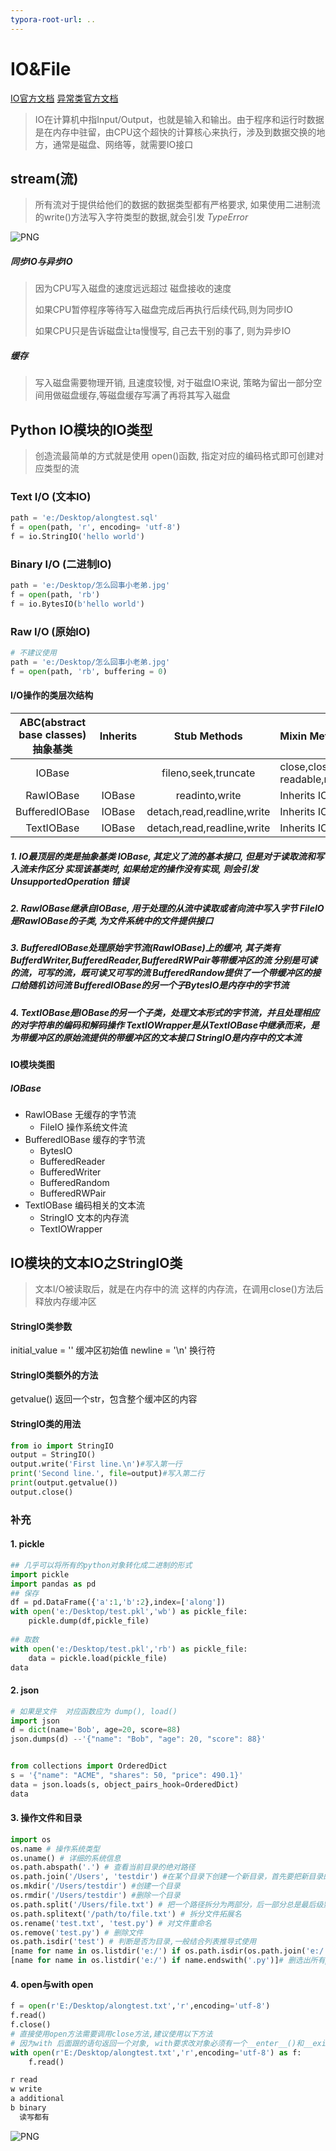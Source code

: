 ```yaml
---
typora-root-url: ..
---
```


# IO&File

[IO官方文档](https://docs.python.org/3/library/io.html#module-io)
[异常类官方文档](https://docs.python.org/3/library/exceptions.html#built-in-exceptions)
> IO在计算机中指Input/Output，也就是输入和输出。由于程序和运行时数据是在内存中驻留，由CPU这个超快的计算核心来执行，涉及到数据交换的地方，通常是磁盘、网络等，就需要IO接口

## stream(流)
> 所有流对于提供给他们的数据的数据类型都有严格要求, 如果使用二进制流的write()方法写入字符类型的数据,就会引发 *TypeError* 

![PNG](/image/stream.png)

##### 同步IO与异步IO

> 因为CPU写入磁盘的速度远远超过 磁盘接收的速度 
>
> 如果CPU暂停程序等待写入磁盘完成后再执行后续代码,则为同步IO
>
> 如果CPU只是告诉磁盘让ta慢慢写, 自己去干别的事了, 则为异步IO

##### 缓存

> 写入磁盘需要物理开销, 且速度较慢, 对于磁盘IO来说, 策略为留出一部分空间用做磁盘缓存,等磁盘缓存写满了再将其写入磁盘


## Python IO模块的IO类型
> 创造流最简单的方式就是使用 open()函数, 指定对应的编码格式即可创建对应类型的流

### Text I/O (文本IO)
```python
path = 'e:/Desktop/alongtest.sql'
f = open(path, 'r', encoding= 'utf-8')
f = io.StringIO('hello world')
```

### Binary I/O (二进制IO)
```python
path = 'e:/Desktop/怎么回事小老弟.jpg' 
f = open(path, 'rb')
f = io.BytesIO(b'hello world')
```
### Raw I/O (原始IO)
```python
# 不建议使用
path = 'e:/Desktop/怎么回事小老弟.jpg' 
f = open(path, 'rb', buffering = 0)
```
#### I/O操作的类层次结构

| ABC(abstract base   classes)抽象基类 | Inherits |        Stub Methods        | Mixin Methods and Properties                                 |
| :----------------------------------: | :------: | :------------------------: | :----------------------------------------------------------- |
|                IOBase                |          |    fileno,seek,truncate    | close,closed,flush,isatty,`__enter__`,`__exit__`,`__iter__`,`__next__`, readable,readline,readlines,seekable,tell,writable,writelines |
|              RawIOBase               |  IOBase  |       readinto,write       | Inherits IOBase Methods, read, readall                       |
|            BufferedIOBase            |  IOBase  | detach,read,readline,write | Inherits IOBase Methods, readinto, readintoline              |
|              TextIOBase              |  IOBase  | detach,read,readline,write | Inherits IOBase Methods, encoding, errors, newlines          |

##### 1. IO最顶层的类是抽象基类 IOBase, 其定义了流的基本接口, 但是对于读取流和写入流未作区分				 实现该基类时, 如果给定的操作没有实现, 则会引发 UnsupportedOperation 错误
##### 2. RawIOBase继承自IOBase, 用于处理的从流中读取或者向流中写入字节								FileIO是RawIOBase的子类, 为文件系统中的文件提供接口
##### 3. BufferedIOBase处理原始字节流(RawIOBase)上的缓冲, 其子类有 BufferdWriter,BufferedReader,BufferedRWPair等带缓冲区的流						          			分别是可读的流，可写的流，既可读又可写的流											 BufferedRandow提供了一个带缓冲区的接口给随机访问流  					 					BufferedIOBase的另一个子BytesIO是内存中的字节流
##### 4. TextIOBase是IOBase的另一个子类，处理文本形式的字节流，并且处理相应的对字符串的编码和解码操作    															TextIOWrapper是从TextIOBase中继承而来，是为带缓冲区的原始流提供的带缓冲区的文本接口 			StringIO是内存中的文本流 

#### IO模块类图

##### IOBase

- RawIOBase   无缓存的字节流
  -  FileIO    操作系统文件流
- BufferedIOBase    缓存的字节流
  - BytesIO
  - BufferedReader
  - BufferedWriter
  - BufferedRandom
  - BufferedRWPair
- TextIOBase    编码相关的文本流
  - StringIO   文本的内存流
  - TextIOWrapper

## IO模块的文本IO之StringIO类
> 文本I/O被读取后，就是在内存中的流  这样的内存流，在调用close()方法后释放内存缓冲区

#### StringIO类参数
initial_value = ''  缓冲区初始值
newline = '\n' 换行符
#### StringIO类额外的方法
getvalue() 返回一个str，包含整个缓冲区的内容
#### StringIO类的用法
```python
from io import StringIO
output = StringIO()
output.write('First line.\n')#写入第一行
print('Second line.', file=output)#写入第二行
print(output.getvalue())
output.close()
```

### 补充
#### 1. pickle
```python
## 几乎可以将所有的python对象转化成二进制的形式
import pickle
import pandas as pd
## 保存
df = pd.DataFrame({'a':1,'b':2},index=['along'])
with open('e:/Desktop/test.pkl','wb') as pickle_file:
    pickle.dump(df,pickle_file)
    
## 取数    
with open('e:/Desktop/test.pkl','rb') as pickle_file:
    data = pickle.load(pickle_file)
data
```


#### 2. json
```python
# 如果是文件  对应函数应为 dump(), load()
import json
d = dict(name='Bob', age=20, score=88)
json.dumps(d) --'{"name": "Bob", "age": 20, "score": 88}'


from collections import OrderedDict
s = '{"name": "ACME", "shares": 50, "price": 490.1}'
data = json.loads(s, object_pairs_hook=OrderedDict)
data
```

#### 3. 操作文件和目录
```python
import os
os.name # 操作系统类型
os.uname() # 详细的系统信息
os.path.abspath('.') # 查看当前目录的绝对路径
os.path.join('/Users', 'testdir') #在某个目录下创建一个新目录，首先要把新目录的完整路径表示出来
os.mkdir('/Users/testdir') #创建一个目录
os.rmdir('/Users/testdir') #删除一个目录
os.path.split('/Users/file.txt') # 把一个路径拆分为两部分，后一部分总是最后级别的目录或文件名
os.path.splitext('/path/to/file.txt') # 拆分文件拓展名
os.rename('test.txt', 'test.py') # 对文件重命名
os.remove('test.py') # 删除文件
os.path.isdir('test') # 判断是否为目录,一般结合列表推导式使用
[name for name in os.listdir('e:/') if os.path.isdir(os.path.join('e:/', name))] # 筛选出文件夹
[name for name in os.listdir('e:/') if name.endswith('.py')]# 删选出所有python文件
```

#### 4. open与with open 
```python
f = open(r'E:/Desktop/alongtest.txt','r',encoding='utf-8')
f.read()
f.close()
# 直接使用open方法需要调用close方法,建议使用以下方法
# 因为with 后面跟的语句返回一个对象, with要求改对象必须有一个__enter__()和__exit__()方法
with open(r'E:/Desktop/alongtest.txt','r',encoding='utf-8') as f:
    f.read()
```

```python
r read
w write
a additional
b binary
  读写都有
```

![PNG](/image/file_read&write.png)

